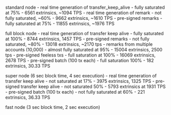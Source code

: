standard node
	- real time generation of transfer_keep_alive
		- fully saturated at 75%
		- 6561 extrinsics, ~1094 TPS
	- real time generation of remark
		- not fully saturated, ~60%
		- 9662 extrinsics, ~1610 TPS
	- pre-signed remarks
		- fully saturated at 75%
		- 11855 extrinsics, ~1976 TPS

full block node
	- real time generation of transfer keep alive
		- fully saturated at 100%
		- 8744 extrinsics, 1457 TPS
	- pre-signed remarks
		- not fully saturated, ~80%
		- 13018 extrinsics, ~2170 tps
	- remarks from multiple accounts (10,000)
		- almost fully saturated at 95%
		- 15004 extrinsics, 2500 tps
	- pre-signed feeless txs
		- full saturation at 100%
		- 16069 extrinsics, 2678 TPS
	- pre-signed batch (100 tx each)
		- full saturation 100%
		- 182 extrinsics, 30.33 TPS

super node (6 sec block time, 4 sec execution)
	- real time generation of transfer keep alive
		- not saturated at 17%
		- 3975 extrinsics, 1325 TPS
	- pre-signed transfer keep alive
		- not saturated 50%
		- 5793 extrinsics at 1931 TPS
	- pre-signed batch (100 tx each)
		- not fully saturated at 60%
		- 221 extrinsics, 36.33 TPS

fast node (3 sec block time, 2 sec execution)

